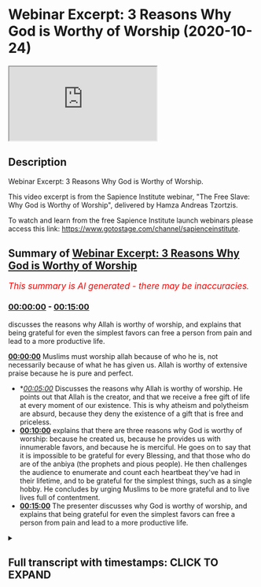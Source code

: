 # Webinar Excerpt: 3 Reasons Why God is Worthy of Worship (2020-10-24)

<iframe loading='lazy' src='https://www.youtube.com/embed/HwQT_21tM18'></iframe>

## Description

Webinar Excerpt: 3 Reasons Why God is Worthy of Worship.

This video excerpt is from the Sapience Institute webinar, "The Free Slave: Why God is Worthy of Worship", delivered by Hamza Andreas Tzortzis.

To watch and learn from the free Sapience Institute launch webinars please access this link: https://www.gotostage.com/channel/sapienceinstitute.

## Summary of [Webinar Excerpt: 3 Reasons Why God is Worthy of Worship](https://www.youtube.com/watch?v=HwQT_21tM18)


*<span style="color:red; font-size:125%">This summary is AI generated - there may be inaccuracies</span>. [](/)*

### [00:00:00](https://www.youtube.com/watch?v=HwQT_21tM18&t=0) - [00:15:00](https://www.youtube.com/watch?v=HwQT_21tM18&t=900)

 discusses the reasons why Allah is worthy of worship, and explains that being grateful for even the simplest favors can free a person from pain and lead to a more productive life.

**[00:00:00](https://www.youtube.com/watch?v=HwQT_21tM18&t=0)** Muslims must worship allah because of who he is, not necessarily because of what he has given us. Allah is worthy of extensive praise because he is pure and perfect.
* **[00:05:00](https://www.youtube.com/watch?v=HwQT_21tM18&t=300)* Discusses the reasons why Allah is worthy of worship. He points out that Allah is the creator, and that we receive a free gift of life at every moment of our existence. This is why atheism and polytheism are absurd, because they deny the existence of a gift that is free and priceless.
* **[00:10:00](https://www.youtube.com/watch?v=HwQT_21tM18&t=600)** explains that there are three reasons why God is worthy of worship: because he created us, because he provides us with innumerable favors, and because he is merciful. He goes on to say that it is impossible to be grateful for every Blessing, and that those who do are of the anbiya (the prophets and pious people). He then challenges the audience to enumerate and count each heartbeat they've had in their lifetime, and to be grateful for the simplest things, such as a single hobby. He concludes by urging Muslims to be more grateful and to live lives full of contentment.
* **[00:15:00](https://www.youtube.com/watch?v=HwQT_21tM18&t=900)** The presenter discusses why God is worthy of worship, and explains that being grateful for even the simplest favors can free a person from pain and lead to a more productive life.

<details><summary><h2>Full transcript with timestamps: CLICK TO EXPAND</h2></summary>

[0:00:05](https://youtu.be/HwQT_21tM18?t=5) we are here to  
[0:00:07](https://youtu.be/HwQT_21tM18?t=7) worship allah subhana wa  
[0:00:10](https://youtu.be/HwQT_21tM18?t=10) and we need to really  
[0:00:13](https://youtu.be/HwQT_21tM18?t=13) create a narrative in the dawah in  
[0:00:15](https://youtu.be/HwQT_21tM18?t=15) sharing islam  
[0:00:17](https://youtu.be/HwQT_21tM18?t=17) and not just focus on all the other the  
[0:00:19](https://youtu.be/HwQT_21tM18?t=19) other topics that we're talking about  
[0:00:20](https://youtu.be/HwQT_21tM18?t=20) which are very important of course  
[0:00:22](https://youtu.be/HwQT_21tM18?t=22) but to put a central focus on why allah  
[0:00:25](https://youtu.be/HwQT_21tM18?t=25) is worthy of worship because this was  
[0:00:27](https://youtu.be/HwQT_21tM18?t=27) the central focus  
[0:00:28](https://youtu.be/HwQT_21tM18?t=28) of the nbr of the best people have  
[0:00:31](https://youtu.be/HwQT_21tM18?t=31) walked this planet which are the  
[0:00:32](https://youtu.be/HwQT_21tM18?t=32) prophets of allah  
[0:00:34](https://youtu.be/HwQT_21tM18?t=34) so the first point  
[0:00:38](https://youtu.be/HwQT_21tM18?t=38) how we're going to answer the question  
[0:00:39](https://youtu.be/HwQT_21tM18?t=39) why worship god why is allah worthy of  
[0:00:41](https://youtu.be/HwQT_21tM18?t=41) worship  
[0:00:42](https://youtu.be/HwQT_21tM18?t=42) well let's begin with the first point  
[0:00:45](https://youtu.be/HwQT_21tM18?t=45) so we must worship allah by virtue of  
[0:00:48](https://youtu.be/HwQT_21tM18?t=48) who he is by virtue of his existence  
[0:00:50](https://youtu.be/HwQT_21tM18?t=50) which basically means  
[0:00:52](https://youtu.be/HwQT_21tM18?t=52) we must worship allah because of who  
[0:00:55](https://youtu.be/HwQT_21tM18?t=55) he is as allah makes it very clear in  
[0:00:58](https://youtu.be/HwQT_21tM18?t=58) the quran in chapter 20 verse 14  
[0:01:00](https://youtu.be/HwQT_21tM18?t=60) indeed i am god i am allah there is no  
[0:01:03](https://youtu.be/HwQT_21tM18?t=63) deity except me  
[0:01:04](https://youtu.be/HwQT_21tM18?t=64) so worship me and establish prayer for  
[0:01:07](https://youtu.be/HwQT_21tM18?t=67) my remembrance so there is no deity  
[0:01:09](https://youtu.be/HwQT_21tM18?t=69) worthy of worship except allah  
[0:01:12](https://youtu.be/HwQT_21tM18?t=72) so when we say allah is worthy of  
[0:01:15](https://youtu.be/HwQT_21tM18?t=75) worship  
[0:01:16](https://youtu.be/HwQT_21tM18?t=76) because of who he is allah is worthy of  
[0:01:18](https://youtu.be/HwQT_21tM18?t=78) worship by virtue of who he is  
[0:01:21](https://youtu.be/HwQT_21tM18?t=81) what does this really mean well let me  
[0:01:22](https://youtu.be/HwQT_21tM18?t=82) give you some thought experiments for  
[0:01:24](https://youtu.be/HwQT_21tM18?t=84) you to focus on  
[0:01:26](https://youtu.be/HwQT_21tM18?t=86) i want you to reflect on the concept of  
[0:01:29](https://youtu.be/HwQT_21tM18?t=89) praising other people  
[0:01:31](https://youtu.be/HwQT_21tM18?t=91) now we praise other people because of by  
[0:01:34](https://youtu.be/HwQT_21tM18?t=94) virtue of  
[0:01:35](https://youtu.be/HwQT_21tM18?t=95) their attributes okay take for example  
[0:01:39](https://youtu.be/HwQT_21tM18?t=99) if people like football or soccer they  
[0:01:42](https://youtu.be/HwQT_21tM18?t=102) may support a football team and they  
[0:01:45](https://youtu.be/HwQT_21tM18?t=105) might support the likes of  
[0:01:46](https://youtu.be/HwQT_21tM18?t=106) messi or ronaldo and if they're  
[0:01:50](https://youtu.be/HwQT_21tM18?t=110) fans of messi and ronaldo when they  
[0:01:54](https://youtu.be/HwQT_21tM18?t=114) when they see messier ronaldo score a  
[0:01:56](https://youtu.be/HwQT_21tM18?t=116) goal  
[0:01:57](https://youtu.be/HwQT_21tM18?t=117) they go crazy right like wow that's  
[0:01:59](https://youtu.be/HwQT_21tM18?t=119) amazing  
[0:02:00](https://youtu.be/HwQT_21tM18?t=120) that's what a great skill what a great  
[0:02:02](https://youtu.be/HwQT_21tM18?t=122) goal right  
[0:02:03](https://youtu.be/HwQT_21tM18?t=123) so what that is that's a form of praise  
[0:02:06](https://youtu.be/HwQT_21tM18?t=126) and the reason we're praising  
[0:02:08](https://youtu.be/HwQT_21tM18?t=128) messi and ronaldo is because of by  
[0:02:11](https://youtu.be/HwQT_21tM18?t=131) virtue of  
[0:02:12](https://youtu.be/HwQT_21tM18?t=132) their sporting skills their football  
[0:02:14](https://youtu.be/HwQT_21tM18?t=134) skills  
[0:02:15](https://youtu.be/HwQT_21tM18?t=135) their athletic attributes okay now  
[0:02:18](https://youtu.be/HwQT_21tM18?t=138) some of you might like mixed martial  
[0:02:20](https://youtu.be/HwQT_21tM18?t=140) arts you might like for example  
[0:02:22](https://youtu.be/HwQT_21tM18?t=142) the eagle khabib and when you when you  
[0:02:25](https://youtu.be/HwQT_21tM18?t=145) see  
[0:02:26](https://youtu.be/HwQT_21tM18?t=146) habib you know grounding and pounding  
[0:02:28](https://youtu.be/HwQT_21tM18?t=148) and you see khabib  
[0:02:30](https://youtu.be/HwQT_21tM18?t=150) getting people to tap out you go crazy  
[0:02:32](https://youtu.be/HwQT_21tM18?t=152) like wow you know when he basically  
[0:02:34](https://youtu.be/HwQT_21tM18?t=154) tapped out  
[0:02:35](https://youtu.be/HwQT_21tM18?t=155) the chicken mcgregor you see he  
[0:02:38](https://youtu.be/HwQT_21tM18?t=158) he tapped out and era went berserk and  
[0:02:41](https://youtu.be/HwQT_21tM18?t=161) you were like wow he's such an amazing  
[0:02:43](https://youtu.be/HwQT_21tM18?t=163) martial artist  
[0:02:45](https://youtu.be/HwQT_21tM18?t=165) why did you praise habib in that way you  
[0:02:47](https://youtu.be/HwQT_21tM18?t=167) praised him by virtue of because of  
[0:02:51](https://youtu.be/HwQT_21tM18?t=171) his his wrestling attributes  
[0:02:55](https://youtu.be/HwQT_21tM18?t=175) okay maybe this doesn't suit you maybe  
[0:02:57](https://youtu.be/HwQT_21tM18?t=177) you're more of a poet  
[0:02:58](https://youtu.be/HwQT_21tM18?t=178) maybe you like poetry so when you listen  
[0:03:00](https://youtu.be/HwQT_21tM18?t=180) to  
[0:03:01](https://youtu.be/HwQT_21tM18?t=181) the poet of the east iqbal and you hear  
[0:03:04](https://youtu.be/HwQT_21tM18?t=184) some of his poetry when he says  
[0:03:06](https://youtu.be/HwQT_21tM18?t=186) this one sajdah this one prostration  
[0:03:09](https://youtu.be/HwQT_21tM18?t=189) that you find so difficult  
[0:03:10](https://youtu.be/HwQT_21tM18?t=190) frees you from a thousand prostrations  
[0:03:13](https://youtu.be/HwQT_21tM18?t=193) when you hear that poem and you read  
[0:03:15](https://youtu.be/HwQT_21tM18?t=195) that poem you're like wow wow wow that's  
[0:03:16](https://youtu.be/HwQT_21tM18?t=196) so amazing and deep you give him praise  
[0:03:19](https://youtu.be/HwQT_21tM18?t=199) by virtue of because of his poetic skin  
[0:03:22](https://youtu.be/HwQT_21tM18?t=202) and attributes  
[0:03:23](https://youtu.be/HwQT_21tM18?t=203) now you might like nasheeds right maybe  
[0:03:26](https://youtu.be/HwQT_21tM18?t=206) i don't know who's a famous nasheed  
[0:03:27](https://youtu.be/HwQT_21tM18?t=207) singer  
[0:03:28](https://youtu.be/HwQT_21tM18?t=208) um i don't know just one should come to  
[0:03:32](https://youtu.be/HwQT_21tM18?t=212) mind  
[0:03:32](https://youtu.be/HwQT_21tM18?t=212) you might like you might like a  
[0:03:34](https://youtu.be/HwQT_21tM18?t=214) particular nasheed  
[0:03:36](https://youtu.be/HwQT_21tM18?t=216) uh whether it's sami yusuf or omar issa  
[0:03:39](https://youtu.be/HwQT_21tM18?t=219) or some spoken word artist like  
[0:03:43](https://youtu.be/HwQT_21tM18?t=223) muslim bilal ashley you know you hear  
[0:03:46](https://youtu.be/HwQT_21tM18?t=226) some of the words you're like wow that's  
[0:03:48](https://youtu.be/HwQT_21tM18?t=228) so deep  
[0:03:49](https://youtu.be/HwQT_21tM18?t=229) now the reason you praise them in that  
[0:03:51](https://youtu.be/HwQT_21tM18?t=231) way because you praise them because of  
[0:03:53](https://youtu.be/HwQT_21tM18?t=233) by virtue of  
[0:03:54](https://youtu.be/HwQT_21tM18?t=234) the poetic or singing attributes okay  
[0:03:58](https://youtu.be/HwQT_21tM18?t=238) you do this all the time now  
[0:04:02](https://youtu.be/HwQT_21tM18?t=242) isn't it interesting that we are  
[0:04:04](https://youtu.be/HwQT_21tM18?t=244) compelled to give  
[0:04:05](https://youtu.be/HwQT_21tM18?t=245) praise to these things and these people  
[0:04:08](https://youtu.be/HwQT_21tM18?t=248) because of their attributes  
[0:04:10](https://youtu.be/HwQT_21tM18?t=250) even though the attributes don't  
[0:04:12](https://youtu.be/HwQT_21tM18?t=252) directly benefit us in any way  
[0:04:14](https://youtu.be/HwQT_21tM18?t=254) and even those these attributes are  
[0:04:16](https://youtu.be/HwQT_21tM18?t=256) limited and flawed because nobody is  
[0:04:18](https://youtu.be/HwQT_21tM18?t=258) perfect  
[0:04:19](https://youtu.be/HwQT_21tM18?t=259) isn't it interesting that we give some  
[0:04:21](https://youtu.be/HwQT_21tM18?t=261) form of praise to these things  
[0:04:23](https://youtu.be/HwQT_21tM18?t=263) so by greater reason what kind of  
[0:04:26](https://youtu.be/HwQT_21tM18?t=266) extensive praise must we give allah  
[0:04:27](https://youtu.be/HwQT_21tM18?t=267) subhanahu wa  
[0:04:29](https://youtu.be/HwQT_21tM18?t=269) whose names and attributes are to the  
[0:04:31](https://youtu.be/HwQT_21tM18?t=271) highest degree possible  
[0:04:32](https://youtu.be/HwQT_21tM18?t=272) they are pure and perfect with no  
[0:04:34](https://youtu.be/HwQT_21tM18?t=274) deficiency and flow  
[0:04:36](https://youtu.be/HwQT_21tM18?t=276) and we give allah praise because of who  
[0:04:39](https://youtu.be/HwQT_21tM18?t=279) he is and not necessarily how he's  
[0:04:41](https://youtu.be/HwQT_21tM18?t=281) decided to express his names and  
[0:04:43](https://youtu.be/HwQT_21tM18?t=283) attributes in our lives  
[0:04:44](https://youtu.be/HwQT_21tM18?t=284) right so this shows that allah is worthy  
[0:04:49](https://youtu.be/HwQT_21tM18?t=289) of worship because of who he is or not  
[0:04:50](https://youtu.be/HwQT_21tM18?t=290) because of what he's given us  
[0:04:52](https://youtu.be/HwQT_21tM18?t=292) allah is worthy of worship because he is  
[0:04:54](https://youtu.be/HwQT_21tM18?t=294) worthy of worship allah is worthy of  
[0:04:56](https://youtu.be/HwQT_21tM18?t=296) worship because of who he is  
[0:04:57](https://youtu.be/HwQT_21tM18?t=297) allah is worthy of extensive praise by  
[0:05:00](https://youtu.be/HwQT_21tM18?t=300) virtue of because of his names and  
[0:05:02](https://youtu.be/HwQT_21tM18?t=302) attributes  
[0:05:03](https://youtu.be/HwQT_21tM18?t=303) that are perfect because if you can  
[0:05:05](https://youtu.be/HwQT_21tM18?t=305) praise other  
[0:05:09](https://youtu.be/HwQT_21tM18?t=309) limited and people and deficient  
[0:05:10](https://youtu.be/HwQT_21tM18?t=310) attributes and they don't directly  
[0:05:12](https://youtu.be/HwQT_21tM18?t=312) benefit us in any way then what does it  
[0:05:14](https://youtu.be/HwQT_21tM18?t=314) mean about praising allah  
[0:05:16](https://youtu.be/HwQT_21tM18?t=316) and praise brothers and sisters and  
[0:05:18](https://youtu.be/HwQT_21tM18?t=318) friends is a form of worship  
[0:05:20](https://youtu.be/HwQT_21tM18?t=320) as we know in um kitab the mother of the  
[0:05:23](https://youtu.be/HwQT_21tM18?t=323) quran  
[0:05:24](https://youtu.be/HwQT_21tM18?t=324) the mother of the book surah al-fatiha  
[0:05:26](https://youtu.be/HwQT_21tM18?t=326) which summarizes the quran which is a  
[0:05:28](https://youtu.be/HwQT_21tM18?t=328) summary of tawheed  
[0:05:29](https://youtu.be/HwQT_21tM18?t=329) the first verse says  
[0:05:33](https://youtu.be/HwQT_21tM18?t=333) all perfect praise and gratitude belongs  
[0:05:36](https://youtu.be/HwQT_21tM18?t=336) to allah so  
[0:05:38](https://youtu.be/HwQT_21tM18?t=338) you know this just makes so much sense  
[0:05:40](https://youtu.be/HwQT_21tM18?t=340) allah is worthy of worship because of  
[0:05:41](https://youtu.be/HwQT_21tM18?t=341) who he is and not necessarily how he's  
[0:05:43](https://youtu.be/HwQT_21tM18?t=343) decided  
[0:05:44](https://youtu.be/HwQT_21tM18?t=344) to manifest any of his bounties in our  
[0:05:46](https://youtu.be/HwQT_21tM18?t=346) life and this is why we need to move  
[0:05:48](https://youtu.be/HwQT_21tM18?t=348) away from a transactional  
[0:05:50](https://youtu.be/HwQT_21tM18?t=350) relation with allah many muslims have a  
[0:05:54](https://youtu.be/HwQT_21tM18?t=354) disgusting sorry for the use of heavy  
[0:05:57](https://youtu.be/HwQT_21tM18?t=357) language  
[0:05:58](https://youtu.be/HwQT_21tM18?t=358) but a disgraceful relationship with  
[0:06:01](https://youtu.be/HwQT_21tM18?t=361) allah subhanallah  
[0:06:02](https://youtu.be/HwQT_21tM18?t=362) ta'ala may not protect us from such i  
[0:06:05](https://youtu.be/HwQT_21tM18?t=365) would even say it's like a hidden form  
[0:06:06](https://youtu.be/HwQT_21tM18?t=366) of shirk  
[0:06:07](https://youtu.be/HwQT_21tM18?t=367) we have a peer-to-peer type of  
[0:06:11](https://youtu.be/HwQT_21tM18?t=371) transactional relation with allah as if  
[0:06:13](https://youtu.be/HwQT_21tM18?t=373) we're both  
[0:06:14](https://youtu.be/HwQT_21tM18?t=374) on the same level we're both business  
[0:06:16](https://youtu.be/HwQT_21tM18?t=376) partners now  
[0:06:18](https://youtu.be/HwQT_21tM18?t=378) for example he gives us a bit of life  
[0:06:20](https://youtu.be/HwQT_21tM18?t=380) and a bit of wife  
[0:06:21](https://youtu.be/HwQT_21tM18?t=381) and a bit of kids and a bit of wealth  
[0:06:24](https://youtu.be/HwQT_21tM18?t=384) and all of these things  
[0:06:26](https://youtu.be/HwQT_21tM18?t=386) and we give him some prayers in return  
[0:06:29](https://youtu.be/HwQT_21tM18?t=389) this is what you call a transactional  
[0:06:31](https://youtu.be/HwQT_21tM18?t=391) relationship  
[0:06:32](https://youtu.be/HwQT_21tM18?t=392) this is not the type of relationship a  
[0:06:34](https://youtu.be/HwQT_21tM18?t=394) muslim should have with allah subhanahu  
[0:06:35](https://youtu.be/HwQT_21tM18?t=395) wa ta'ala allah is worthy of worship  
[0:06:38](https://youtu.be/HwQT_21tM18?t=398) because of who he is and not how he's  
[0:06:40](https://youtu.be/HwQT_21tM18?t=400) decided to  
[0:06:41](https://youtu.be/HwQT_21tM18?t=401) give you any bounties yes allah is  
[0:06:44](https://youtu.be/HwQT_21tM18?t=404) worthy of gratitude which is  
[0:06:46](https://youtu.be/HwQT_21tM18?t=406) also a form of worship because of these  
[0:06:48](https://youtu.be/HwQT_21tM18?t=408) bounties  
[0:06:49](https://youtu.be/HwQT_21tM18?t=409) but primarily we shouldn't think it's  
[0:06:51](https://youtu.be/HwQT_21tM18?t=411) just a transactional relationship  
[0:06:53](https://youtu.be/HwQT_21tM18?t=413) you shouldn't think the only reason i  
[0:06:55](https://youtu.be/HwQT_21tM18?t=415) worship allah is because he's  
[0:06:57](https://youtu.be/HwQT_21tM18?t=417) given me some life and some some  
[0:07:00](https://youtu.be/HwQT_21tM18?t=420) wealth and a wife and kids in a car no  
[0:07:03](https://youtu.be/HwQT_21tM18?t=423) this is wrong in actual fact these are  
[0:07:05](https://youtu.be/HwQT_21tM18?t=425) bonuses which we're going to discuss a  
[0:07:07](https://youtu.be/HwQT_21tM18?t=427) little bit later  
[0:07:09](https://youtu.be/HwQT_21tM18?t=429) we should not have this transaction  
[0:07:10](https://youtu.be/HwQT_21tM18?t=430) relationship because a muslim must know  
[0:07:13](https://youtu.be/HwQT_21tM18?t=433) but allah is worthy of worship even if  
[0:07:15](https://youtu.be/HwQT_21tM18?t=435) they didn't exist  
[0:07:17](https://youtu.be/HwQT_21tM18?t=437) if the whole universe were to not exist  
[0:07:21](https://youtu.be/HwQT_21tM18?t=441) allah is still worthy of worship  
[0:07:22](https://youtu.be/HwQT_21tM18?t=442) if the whole universe were to disobey  
[0:07:24](https://youtu.be/HwQT_21tM18?t=444) allah and worship something else allah  
[0:07:26](https://youtu.be/HwQT_21tM18?t=446) is still worthy of worship it wouldn't  
[0:07:27](https://youtu.be/HwQT_21tM18?t=447) decrease in his bounty or majesty  
[0:07:29](https://youtu.be/HwQT_21tM18?t=449) if the whole universe were to worship  
[0:07:31](https://youtu.be/HwQT_21tM18?t=451) allah and everything within it  
[0:07:32](https://youtu.be/HwQT_21tM18?t=452) would worship allah it doesn't it  
[0:07:35](https://youtu.be/HwQT_21tM18?t=455) wouldn't increase his bounty or majesty  
[0:07:37](https://youtu.be/HwQT_21tM18?t=457) such as allah subhanahu wa so allah  
[0:07:40](https://youtu.be/HwQT_21tM18?t=460) is worthy of worship by virtue because  
[0:07:42](https://youtu.be/HwQT_21tM18?t=462) of who he is  
[0:07:44](https://youtu.be/HwQT_21tM18?t=464) second point allah is worthy of worship  
[0:07:47](https://youtu.be/HwQT_21tM18?t=467) because he is al-khaliq he is the  
[0:07:49](https://youtu.be/HwQT_21tM18?t=469) creator  
[0:07:50](https://youtu.be/HwQT_21tM18?t=470) he created us and sustains everything  
[0:07:52](https://youtu.be/HwQT_21tM18?t=472) allah makes us clear in the quran in  
[0:07:54](https://youtu.be/HwQT_21tM18?t=474) chapter 35 verse 3  
[0:07:56](https://youtu.be/HwQT_21tM18?t=476) allah says all mankind remember the  
[0:07:58](https://youtu.be/HwQT_21tM18?t=478) favor of allah upon you  
[0:08:00](https://youtu.be/HwQT_21tM18?t=480) is there any creator other than allah  
[0:08:03](https://youtu.be/HwQT_21tM18?t=483) who provides for you from the heaven and  
[0:08:04](https://youtu.be/HwQT_21tM18?t=484) the earth  
[0:08:05](https://youtu.be/HwQT_21tM18?t=485) there is no deity except him so how are  
[0:08:08](https://youtu.be/HwQT_21tM18?t=488) you  
[0:08:09](https://youtu.be/HwQT_21tM18?t=489) deluded now we have to understand and i  
[0:08:12](https://youtu.be/HwQT_21tM18?t=492) mentioned this yesterday  
[0:08:13](https://youtu.be/HwQT_21tM18?t=493) allah is the creator therefore he  
[0:08:17](https://youtu.be/HwQT_21tM18?t=497) gives us something in our lives that is  
[0:08:20](https://youtu.be/HwQT_21tM18?t=500) free  
[0:08:20](https://youtu.be/HwQT_21tM18?t=500) that is priceless that he gives to us at  
[0:08:23](https://youtu.be/HwQT_21tM18?t=503) every conscious moment  
[0:08:24](https://youtu.be/HwQT_21tM18?t=504) that we don't earn own or deserve and  
[0:08:27](https://youtu.be/HwQT_21tM18?t=507) what is this thing  
[0:08:28](https://youtu.be/HwQT_21tM18?t=508) it's every moment of our existence we  
[0:08:31](https://youtu.be/HwQT_21tM18?t=511) receive  
[0:08:31](https://youtu.be/HwQT_21tM18?t=511) every moment our existence and we know  
[0:08:33](https://youtu.be/HwQT_21tM18?t=513) it's priceless  
[0:08:34](https://youtu.be/HwQT_21tM18?t=514) because if i said that you had 10  
[0:08:36](https://youtu.be/HwQT_21tM18?t=516) minutes left to live  
[0:08:38](https://youtu.be/HwQT_21tM18?t=518) but in order to get another another 10  
[0:08:40](https://youtu.be/HwQT_21tM18?t=520) years you have to give me all of your  
[0:08:42](https://youtu.be/HwQT_21tM18?t=522) wealth you will throw all of  
[0:08:43](https://youtu.be/HwQT_21tM18?t=523) your wealth at me such as the priceless  
[0:08:45](https://youtu.be/HwQT_21tM18?t=525) nature of  
[0:08:47](https://youtu.be/HwQT_21tM18?t=527) life and allah gives it to us for free  
[0:08:50](https://youtu.be/HwQT_21tM18?t=530) and we don't necessarily earn own or  
[0:08:52](https://youtu.be/HwQT_21tM18?t=532) deserve it we can't  
[0:08:54](https://youtu.be/HwQT_21tM18?t=534) even create a fly even if we were to  
[0:08:56](https://youtu.be/HwQT_21tM18?t=536) come together to do so  
[0:08:57](https://youtu.be/HwQT_21tM18?t=537) so from this point of view if allah  
[0:08:59](https://youtu.be/HwQT_21tM18?t=539) gives us something priceless that is  
[0:09:01](https://youtu.be/HwQT_21tM18?t=541) free  
[0:09:02](https://youtu.be/HwQT_21tM18?t=542) at every moment of our existence how  
[0:09:04](https://youtu.be/HwQT_21tM18?t=544) should it make us feel  
[0:09:05](https://youtu.be/HwQT_21tM18?t=545) what should it evoke it should evoke  
[0:09:08](https://youtu.be/HwQT_21tM18?t=548) extreme ultimate gratitude  
[0:09:10](https://youtu.be/HwQT_21tM18?t=550) to allah and even if you don't have a  
[0:09:14](https://youtu.be/HwQT_21tM18?t=554) great life  
[0:09:14](https://youtu.be/HwQT_21tM18?t=554) you should be extremely grateful because  
[0:09:17](https://youtu.be/HwQT_21tM18?t=557) it's even the mere potential  
[0:09:19](https://youtu.be/HwQT_21tM18?t=559) of existing and this is why it's very  
[0:09:23](https://youtu.be/HwQT_21tM18?t=563) important that allah is worthy of  
[0:09:25](https://youtu.be/HwQT_21tM18?t=565) ultimate gratitude which is a form of  
[0:09:27](https://youtu.be/HwQT_21tM18?t=567) worship because allah created us and he  
[0:09:30](https://youtu.be/HwQT_21tM18?t=570) gives us  
[0:09:31](https://youtu.be/HwQT_21tM18?t=571) for free a priceless gift which is the  
[0:09:34](https://youtu.be/HwQT_21tM18?t=574) gift of life  
[0:09:35](https://youtu.be/HwQT_21tM18?t=575) every conscious moment of our existence  
[0:09:37](https://youtu.be/HwQT_21tM18?t=577) that we don't earn own or deserve  
[0:09:39](https://youtu.be/HwQT_21tM18?t=579) this is why we shouldn't be like those  
[0:09:41](https://youtu.be/HwQT_21tM18?t=581) people who receive a priceless gift  
[0:09:43](https://youtu.be/HwQT_21tM18?t=583) at every moment that we don't earn owner  
[0:09:47](https://youtu.be/HwQT_21tM18?t=587) deserve and then we end up  
[0:09:48](https://youtu.be/HwQT_21tM18?t=588) thinking the gift and not the one who  
[0:09:50](https://youtu.be/HwQT_21tM18?t=590) gave it to us  
[0:09:51](https://youtu.be/HwQT_21tM18?t=591) okay and this is why atheism and  
[0:09:54](https://youtu.be/HwQT_21tM18?t=594) and polytheism is absurd  
[0:09:56](https://youtu.be/HwQT_21tM18?t=596) it's existentially absurd because  
[0:09:58](https://youtu.be/HwQT_21tM18?t=598) there's so much to be grateful for  
[0:10:00](https://youtu.be/HwQT_21tM18?t=600) but they don't know who to be grateful  
[0:10:01](https://youtu.be/HwQT_21tM18?t=601) to right  
[0:10:03](https://youtu.be/HwQT_21tM18?t=603) it's it's an absurdity so allah is  
[0:10:06](https://youtu.be/HwQT_21tM18?t=606) worthy of worship  
[0:10:07](https://youtu.be/HwQT_21tM18?t=607) because he created us he deserves  
[0:10:09](https://youtu.be/HwQT_21tM18?t=609) ultimate gratitude because of the  
[0:10:11](https://youtu.be/HwQT_21tM18?t=611) reasons we just mentioned  
[0:10:12](https://youtu.be/HwQT_21tM18?t=612) number three allah is worthy of worship  
[0:10:15](https://youtu.be/HwQT_21tM18?t=615) because he provides us with innumerable  
[0:10:17](https://youtu.be/HwQT_21tM18?t=617) favors  
[0:10:18](https://youtu.be/HwQT_21tM18?t=618) favors that we cannot enumerate allah  
[0:10:20](https://youtu.be/HwQT_21tM18?t=620) says in the quran  
[0:10:21](https://youtu.be/HwQT_21tM18?t=621) in chapter 14 verse 34 and if you should  
[0:10:25](https://youtu.be/HwQT_21tM18?t=625) try to count the favors of allah  
[0:10:27](https://youtu.be/HwQT_21tM18?t=627) you could not enumerate them meaning you  
[0:10:29](https://youtu.be/HwQT_21tM18?t=629) cannot count them individually  
[0:10:30](https://youtu.be/HwQT_21tM18?t=630) indeed mankind is generally generally  
[0:10:33](https://youtu.be/HwQT_21tM18?t=633) most unjust and ungrateful  
[0:10:35](https://youtu.be/HwQT_21tM18?t=635) now this now i wanted to find an example  
[0:10:38](https://youtu.be/HwQT_21tM18?t=638) to  
[0:10:38](https://youtu.be/HwQT_21tM18?t=638) show that we can't count the blessings  
[0:10:42](https://youtu.be/HwQT_21tM18?t=642) of allah  
[0:10:42](https://youtu.be/HwQT_21tM18?t=642) and this is so true and we can't be  
[0:10:44](https://youtu.be/HwQT_21tM18?t=644) grateful for the blessings of allah in  
[0:10:46](https://youtu.be/HwQT_21tM18?t=646) actual fact in this particular verse i  
[0:10:48](https://youtu.be/HwQT_21tM18?t=648) believe  
[0:10:48](https://youtu.be/HwQT_21tM18?t=648) when allah mentions the favors of allah  
[0:10:50](https://youtu.be/HwQT_21tM18?t=650) it's in the singular the favor of allah  
[0:10:54](https://youtu.be/HwQT_21tM18?t=654) and this is like almost like a  
[0:10:55](https://youtu.be/HwQT_21tM18?t=655) linguistic strategy to humiliate us  
[0:10:57](https://youtu.be/HwQT_21tM18?t=657) not in in a nasty way but in a good way  
[0:11:00](https://youtu.be/HwQT_21tM18?t=660) to humble us to make us realize  
[0:11:02](https://youtu.be/HwQT_21tM18?t=662) forget blessings i can't even count one  
[0:11:04](https://youtu.be/HwQT_21tM18?t=664) blessing i can't even be grateful for  
[0:11:06](https://youtu.be/HwQT_21tM18?t=666) one blessing  
[0:11:06](https://youtu.be/HwQT_21tM18?t=666) so let me give you an example what is  
[0:11:08](https://youtu.be/HwQT_21tM18?t=668) this one blessing for instance  
[0:11:10](https://youtu.be/HwQT_21tM18?t=670) we're taking consideration a single  
[0:11:12](https://youtu.be/HwQT_21tM18?t=672) heartbeat we know if a heartbeat doesn't  
[0:11:15](https://youtu.be/HwQT_21tM18?t=675) if if a heartbeat stop then we don't  
[0:11:17](https://youtu.be/HwQT_21tM18?t=677) have any life anymore  
[0:11:18](https://youtu.be/HwQT_21tM18?t=678) so we mentioned the priceless nature of  
[0:11:20](https://youtu.be/HwQT_21tM18?t=680) life already previously  
[0:11:22](https://youtu.be/HwQT_21tM18?t=682) and our heartbeat is one of the physical  
[0:11:24](https://youtu.be/HwQT_21tM18?t=684) aspar the physical causes that allah  
[0:11:26](https://youtu.be/HwQT_21tM18?t=686) uses to keep us alive  
[0:11:28](https://youtu.be/HwQT_21tM18?t=688) now here's the challenge brothers and  
[0:11:29](https://youtu.be/HwQT_21tM18?t=689) sisters i want you to individually  
[0:11:30](https://youtu.be/HwQT_21tM18?t=690) enumerate and count each heartbeat  
[0:11:32](https://youtu.be/HwQT_21tM18?t=692) you've had in your lifetime  
[0:11:34](https://youtu.be/HwQT_21tM18?t=694) well it's practically impossible because  
[0:11:36](https://youtu.be/HwQT_21tM18?t=696) the for the first two or three years you  
[0:11:37](https://youtu.be/HwQT_21tM18?t=697) have a backlog  
[0:11:38](https://youtu.be/HwQT_21tM18?t=698) because you don't have to count right  
[0:11:41](https://youtu.be/HwQT_21tM18?t=701) when you're sleeping you can't count  
[0:11:42](https://youtu.be/HwQT_21tM18?t=702) so you have a huge backlog you  
[0:11:44](https://youtu.be/HwQT_21tM18?t=704) practically speaking you can never  
[0:11:46](https://youtu.be/HwQT_21tM18?t=706) individually count all the heartbeats  
[0:11:47](https://youtu.be/HwQT_21tM18?t=707) you're going to have in a lifetime  
[0:11:49](https://youtu.be/HwQT_21tM18?t=709) or all the heartbeats you've had thus  
[0:11:50](https://youtu.be/HwQT_21tM18?t=710) far  
[0:11:52](https://youtu.be/HwQT_21tM18?t=712) right now let's shift this a bit now be  
[0:11:55](https://youtu.be/HwQT_21tM18?t=715) individually grateful for each heartbeat  
[0:11:57](https://youtu.be/HwQT_21tM18?t=717) say thank you allah alhamdulillah for  
[0:12:00](https://youtu.be/HwQT_21tM18?t=720) each heart you've had in your lifetime  
[0:12:02](https://youtu.be/HwQT_21tM18?t=722) it's impossible you got too much of a  
[0:12:03](https://youtu.be/HwQT_21tM18?t=723) backlog and if you were able to be  
[0:12:05](https://youtu.be/HwQT_21tM18?t=725) grateful for every single heartbeat  
[0:12:07](https://youtu.be/HwQT_21tM18?t=727) you need to be grateful for the ability  
[0:12:09](https://youtu.be/HwQT_21tM18?t=729) of being grateful for every heartbeat  
[0:12:11](https://youtu.be/HwQT_21tM18?t=731) and therefore you have an infinite  
[0:12:12](https://youtu.be/HwQT_21tM18?t=732) regress of gratitude because you have to  
[0:12:14](https://youtu.be/HwQT_21tM18?t=734) be grateful for the ability to be  
[0:12:15](https://youtu.be/HwQT_21tM18?t=735) grateful  
[0:12:16](https://youtu.be/HwQT_21tM18?t=736) for the ability to be grateful for each  
[0:12:18](https://youtu.be/HwQT_21tM18?t=738) heartbeat and so on and so forth  
[0:12:20](https://youtu.be/HwQT_21tM18?t=740) so the point here is when we take one  
[0:12:22](https://youtu.be/HwQT_21tM18?t=742) small example like the heartbeat  
[0:12:24](https://youtu.be/HwQT_21tM18?t=744) we can't count them individually we  
[0:12:25](https://youtu.be/HwQT_21tM18?t=745) can't be grateful for every single  
[0:12:27](https://youtu.be/HwQT_21tM18?t=747) heartbeat individually  
[0:12:28](https://youtu.be/HwQT_21tM18?t=748) so this is an embarrassing state of  
[0:12:30](https://youtu.be/HwQT_21tM18?t=750) affairs for those people who moan and  
[0:12:31](https://youtu.be/HwQT_21tM18?t=751) groan  
[0:12:32](https://youtu.be/HwQT_21tM18?t=752) right we moan and groan sometimes don't  
[0:12:34](https://youtu.be/HwQT_21tM18?t=754) get me wrong some people you know have a  
[0:12:36](https://youtu.be/HwQT_21tM18?t=756) right to complain  
[0:12:37](https://youtu.be/HwQT_21tM18?t=757) but what i'm trying to say is generally  
[0:12:39](https://youtu.be/HwQT_21tM18?t=759) speaking especially  
[0:12:40](https://youtu.be/HwQT_21tM18?t=760) especially us folk in the in the west we  
[0:12:43](https://youtu.be/HwQT_21tM18?t=763) moan and grown  
[0:12:44](https://youtu.be/HwQT_21tM18?t=764) we're just like you know first world  
[0:12:46](https://youtu.be/HwQT_21tM18?t=766) problems isn't it my internet got down  
[0:12:48](https://youtu.be/HwQT_21tM18?t=768) on my facebook shut down or  
[0:12:50](https://youtu.be/HwQT_21tM18?t=770) you know i don't know uh you know i i  
[0:12:53](https://youtu.be/HwQT_21tM18?t=773) couldn't have three meals a day i only  
[0:12:54](https://youtu.be/HwQT_21tM18?t=774) could have two meals a day  
[0:12:56](https://youtu.be/HwQT_21tM18?t=776) right this is like ridiculous right and  
[0:12:58](https://youtu.be/HwQT_21tM18?t=778) it reminds me of a statement of a  
[0:13:00](https://youtu.be/HwQT_21tM18?t=780) scholar who said that those  
[0:13:01](https://youtu.be/HwQT_21tM18?t=781) he said what do you say about those  
[0:13:02](https://youtu.be/HwQT_21tM18?t=782) people who have one meal a day  
[0:13:05](https://youtu.be/HwQT_21tM18?t=785) he said there of the anbiya what about  
[0:13:07](https://youtu.be/HwQT_21tM18?t=787) those people have two meals a day  
[0:13:09](https://youtu.be/HwQT_21tM18?t=789) they're of the saliheen all right so the  
[0:13:11](https://youtu.be/HwQT_21tM18?t=791) first one is of the prophets the second  
[0:13:13](https://youtu.be/HwQT_21tM18?t=793) one is of the pious people  
[0:13:14](https://youtu.be/HwQT_21tM18?t=794) and then they ask what about those who  
[0:13:15](https://youtu.be/HwQT_21tM18?t=795) have three meals a day and then he  
[0:13:17](https://youtu.be/HwQT_21tM18?t=797) replied and said  
[0:13:18](https://youtu.be/HwQT_21tM18?t=798) build for them a trough because they're  
[0:13:21](https://youtu.be/HwQT_21tM18?t=801) animals yeah  
[0:13:23](https://youtu.be/HwQT_21tM18?t=803) too much food so and another scholar i  
[0:13:26](https://youtu.be/HwQT_21tM18?t=806) believe said  
[0:13:26](https://youtu.be/HwQT_21tM18?t=806) you know have mercy on yourselves you  
[0:13:28](https://youtu.be/HwQT_21tM18?t=808) know your stomach is not a food  
[0:13:30](https://youtu.be/HwQT_21tM18?t=810) plantation  
[0:13:32](https://youtu.be/HwQT_21tM18?t=812) but anyway the point i'm trying to say  
[0:13:33](https://youtu.be/HwQT_21tM18?t=813) is you know we're very ungrateful right  
[0:13:36](https://youtu.be/HwQT_21tM18?t=816) and because we think we should be  
[0:13:37](https://youtu.be/HwQT_21tM18?t=817) grateful for things like a car and a  
[0:13:39](https://youtu.be/HwQT_21tM18?t=819) house and a wife and children no  
[0:13:40](https://youtu.be/HwQT_21tM18?t=820) there are things that we're not awakened  
[0:13:43](https://youtu.be/HwQT_21tM18?t=823) to that we should be grateful for like  
[0:13:45](https://youtu.be/HwQT_21tM18?t=825) basic things like a single hobby that's  
[0:13:47](https://youtu.be/HwQT_21tM18?t=827) why i say to my family anything above a  
[0:13:49](https://youtu.be/HwQT_21tM18?t=829) heartbeat  
[0:13:50](https://youtu.be/HwQT_21tM18?t=830) is a bonus if you really internalize  
[0:13:52](https://youtu.be/HwQT_21tM18?t=832) that concept  
[0:13:54](https://youtu.be/HwQT_21tM18?t=834) really it's gonna be really it's gonna  
[0:13:55](https://youtu.be/HwQT_21tM18?t=835) be quite difficult for you to be upset  
[0:13:57](https://youtu.be/HwQT_21tM18?t=837) it's gonna be quite difficult for you to  
[0:13:59](https://youtu.be/HwQT_21tM18?t=839) uh feel sorry for yourself  
[0:14:01](https://youtu.be/HwQT_21tM18?t=841) it's going to be extremely difficult for  
[0:14:02](https://youtu.be/HwQT_21tM18?t=842) you to moan and groan like you know what  
[0:14:04](https://youtu.be/HwQT_21tM18?t=844) you know especially us born in the 80s  
[0:14:06](https://youtu.be/HwQT_21tM18?t=846) onwards you know we moan and groan about  
[0:14:09](https://youtu.be/HwQT_21tM18?t=849) everything for god's sake people  
[0:14:11](https://youtu.be/HwQT_21tM18?t=851) what's wrong with us i mean honestly  
[0:14:14](https://youtu.be/HwQT_21tM18?t=854) we're a community of  
[0:14:15](https://youtu.be/HwQT_21tM18?t=855) moanas we should be a community of  
[0:14:17](https://youtu.be/HwQT_21tM18?t=857) worshipers  
[0:14:18](https://youtu.be/HwQT_21tM18?t=858) not of moana's we moan about everything  
[0:14:21](https://youtu.be/HwQT_21tM18?t=861) subhanallah  
[0:14:23](https://youtu.be/HwQT_21tM18?t=863) and we we're supposed to be like you  
[0:14:24](https://youtu.be/HwQT_21tM18?t=864) know empowered people that are touched  
[0:14:27](https://youtu.be/HwQT_21tM18?t=867) moved and inspired by revelation  
[0:14:29](https://youtu.be/HwQT_21tM18?t=869) it's as if we haven't picked up the  
[0:14:30](https://youtu.be/HwQT_21tM18?t=870) quran before  
[0:14:32](https://youtu.be/HwQT_21tM18?t=872) well it's like we haven't read the book  
[0:14:34](https://youtu.be/HwQT_21tM18?t=874) of allah then when you read the book of  
[0:14:35](https://youtu.be/HwQT_21tM18?t=875) allah you're going to be happy  
[0:14:38](https://youtu.be/HwQT_21tM18?t=878) right as allah says that he didn't send  
[0:14:40](https://youtu.be/HwQT_21tM18?t=880) this book down to make you sad  
[0:14:42](https://youtu.be/HwQT_21tM18?t=882) talking to the prophet  
[0:14:45](https://youtu.be/HwQT_21tM18?t=885) of this is to make you happy right  
[0:14:48](https://youtu.be/HwQT_21tM18?t=888) and and one way of being happy is to  
[0:14:51](https://youtu.be/HwQT_21tM18?t=891) thank allah because what does allah say  
[0:14:53](https://youtu.be/HwQT_21tM18?t=893) in the quran  
[0:14:54](https://youtu.be/HwQT_21tM18?t=894) if if you if you if you're grateful  
[0:14:56](https://youtu.be/HwQT_21tM18?t=896) allah will give you more to be grateful  
[0:14:58](https://youtu.be/HwQT_21tM18?t=898) for  
[0:14:59](https://youtu.be/HwQT_21tM18?t=899) and you could mirror the meaning if you  
[0:15:00](https://youtu.be/HwQT_21tM18?t=900) moan allah will give you more to moan  
[0:15:02](https://youtu.be/HwQT_21tM18?t=902) about  
[0:15:03](https://youtu.be/HwQT_21tM18?t=903) right allah brothers and sisters we  
[0:15:05](https://youtu.be/HwQT_21tM18?t=905) mourn and you know and this moaning  
[0:15:07](https://youtu.be/HwQT_21tM18?t=907) has really prevented us from really  
[0:15:08](https://youtu.be/HwQT_21tM18?t=908) aspiring and reaching  
[0:15:10](https://youtu.be/HwQT_21tM18?t=910) great heights you know we're very very  
[0:15:12](https://youtu.be/HwQT_21tM18?t=912) petty look at our families sometimes  
[0:15:14](https://youtu.be/HwQT_21tM18?t=914) we're petty about inheritance where  
[0:15:16](https://youtu.be/HwQT_21tM18?t=916) petty about she said this he said that  
[0:15:19](https://youtu.be/HwQT_21tM18?t=919) fulan said this fulani said that we're  
[0:15:21](https://youtu.be/HwQT_21tM18?t=921) pity about  
[0:15:22](https://youtu.be/HwQT_21tM18?t=922) oh he's got better clothes than me we're  
[0:15:24](https://youtu.be/HwQT_21tM18?t=924) pity about oh you know  
[0:15:25](https://youtu.be/HwQT_21tM18?t=925) you know you know so many different  
[0:15:27](https://youtu.be/HwQT_21tM18?t=927) things in in our life  
[0:15:29](https://youtu.be/HwQT_21tM18?t=929) sabana focus on gratitude this this is  
[0:15:31](https://youtu.be/HwQT_21tM18?t=931) this is the approach and the state of  
[0:15:33](https://youtu.be/HwQT_21tM18?t=933) being  
[0:15:33](https://youtu.be/HwQT_21tM18?t=933) of the people of taqwa of the muttaqi  
[0:15:37](https://youtu.be/HwQT_21tM18?t=937) someone who's close to allah wa is god  
[0:15:40](https://youtu.be/HwQT_21tM18?t=940) conscious  
[0:15:40](https://youtu.be/HwQT_21tM18?t=940) they have internalized this aspect of  
[0:15:42](https://youtu.be/HwQT_21tM18?t=942) gratitude well  
[0:15:43](https://youtu.be/HwQT_21tM18?t=943) it will free you wallahi it will free  
[0:15:47](https://youtu.be/HwQT_21tM18?t=947) you  
[0:15:47](https://youtu.be/HwQT_21tM18?t=947) from this pettiness it will free you  
[0:15:49](https://youtu.be/HwQT_21tM18?t=949) from moaning and groaning  
[0:15:51](https://youtu.be/HwQT_21tM18?t=951) it will free you from sadness it would  
[0:15:53](https://youtu.be/HwQT_21tM18?t=953) free you from  
[0:15:54](https://youtu.be/HwQT_21tM18?t=954) pettiness it will free you from slumber  
[0:15:57](https://youtu.be/HwQT_21tM18?t=957) it will free you from all of these kind  
[0:15:59](https://youtu.be/HwQT_21tM18?t=959) of social diseases that prevent you from  
[0:16:01](https://youtu.be/HwQT_21tM18?t=961) becoming the person that you should  
[0:16:02](https://youtu.be/HwQT_21tM18?t=962) become  
[0:16:03](https://youtu.be/HwQT_21tM18?t=963) you know someone who calls to allah  
[0:16:05](https://youtu.be/HwQT_21tM18?t=965) someone who's an intellectual activist  
[0:16:07](https://youtu.be/HwQT_21tM18?t=967) someone who's an academic activist  
[0:16:08](https://youtu.be/HwQT_21tM18?t=968) someone who's proud of their tradition  
[0:16:11](https://youtu.be/HwQT_21tM18?t=971) and shows the light of islam in their  
[0:16:13](https://youtu.be/HwQT_21tM18?t=973) eyes in their face  
[0:16:15](https://youtu.be/HwQT_21tM18?t=975) in their soul in their actions yeah  
[0:16:17](https://youtu.be/HwQT_21tM18?t=977) enough penis wallahi brothers and  
[0:16:18](https://youtu.be/HwQT_21tM18?t=978) sisters you know it's  
[0:16:20](https://youtu.be/HwQT_21tM18?t=980) you know we need a collective  
[0:16:22](https://youtu.be/HwQT_21tM18?t=982) existential slap you know  
[0:16:24](https://youtu.be/HwQT_21tM18?t=984) uh just to wake up because if if we  
[0:16:26](https://youtu.be/HwQT_21tM18?t=986) really internalize the concept of  
[0:16:27](https://youtu.be/HwQT_21tM18?t=987) gratitude  
[0:16:28](https://youtu.be/HwQT_21tM18?t=988) and the fact that we can't be grateful  
[0:16:30](https://youtu.be/HwQT_21tM18?t=990) for even the basic favors  
[0:16:32](https://youtu.be/HwQT_21tM18?t=992) then this should make us extremely  
[0:16:33](https://youtu.be/HwQT_21tM18?t=993) extremely content  
[0:16:35](https://youtu.be/HwQT_21tM18?t=995) and free us from this pain as to move  
[0:16:37](https://youtu.be/HwQT_21tM18?t=997) forward in a very productive way as a  
[0:16:38](https://youtu.be/HwQT_21tM18?t=998) community  
</details>